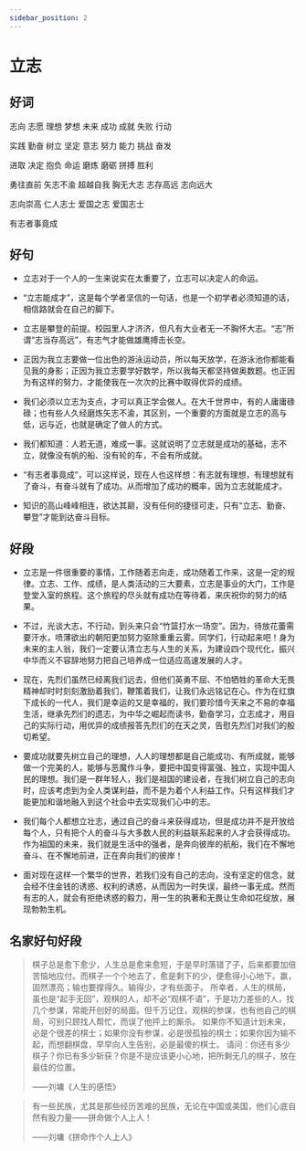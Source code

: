 ```yaml
---
sidebar_position: 2
---
```


# 立志

## 好词

志向 志愿 理想 梦想 未来 成功 成就 失败 行动

实践 勤奋 树立 坚定 意志 努力 能力 挑战 奋发

进取 决定 抱负 命运 磨炼 磨砺 拼搏 胜利

勇往直前 矢志不渝 超越自我 胸无大志 志存高远 志向远大

志向崇高 仁人志士 爱国之志 爱国志士

有志者事竟成

## 好句

- 立志对于一个人的一生来说实在太重要了，立志可以决定人的命运。

- “立志能成才”，这是每个学者坚信的一句话，也是一个初学者必须知道的话，相信路就会在自己的脚下。

- 立志是攀登的前提。校园里人才济济，但凡有大业者无一不胸怀大志。“志”所谓“志当存高远”，有志气才能做雄鹰搏击长空。

- 正因为我立志要做一位出色的游泳运动员，所以每天放学，在游泳池你都能看见我的身影；正因为我立志要学好数学，所以我每天都坚持做奥数题。也正因为有这样的努力，才能使我在一次次的比赛中取得优异的成绩。

- 我们必须以立志为支点，才可以真正学会做人。在大千世界中，有的人庸庸碌碌；也有些人久经磨炼矢志不渝，其区别，一个重要的方面就是立志的高与低，远与近，也就是确定了做人的方式。

- 我们都知道：人若无道，难成一事。这就说明了立志就是成功的基础，志不立，就像没有帆的船、没有轮的车，不会有所成就。

- “有志者事竟成”，可以这样说，现在人也这样想：有志就有理想，有理想就有了奋斗，有奋斗就有了成功。从而增加了成功的概率，因为立志就能成才。

- 知识的高山峰峰相连，欲达其巅，没有任何的捷径可走，只有“立志、勤奋、攀登”才能到达奋斗目标。

## 好段

- 立志是一件很重要的事情，工作随着志向走，成功随着工作来，这是一定的规律。立志、工作、成绩，是人类活动的三大要素，立志是事业的大门，工作是登堂入室的旅程。这个旅程的尽头就有成功在等待着，来庆祝你的努力的结果。

- 不过，光谈大志，不行动，到头来只会“竹篮打水一场空”。因为，待放花蕾需要汗水，喷薄欲出的朝阳更加努力驱除重重云雾。同学们，行动起来吧！身为未来的主人翁，我们一定要认清立志与人生的关系，为建设四个现代化，振兴中华而义不容辞地努力把自己培养成一位适应高速发展的人才。

- 现在，先烈们虽然已经离我们远去，但他们英勇不屈、不怕牺牲的革命大无畏精神却时时刻刻激励着我们，鞭策着我们，让我们永远铭记在心。作为在红旗下成长的一代人，我们是幸运的又是幸福的，我们要珍惜今天来之不易的幸福生活，继承先烈们的遗志，为中华之崛起而读书，勤奋学习，立志成才，用自己的实际行动，用优异的成绩报答先烈们的在天之灵，告慰先烈们对我们的殷切希望。

- 要成功就要先树立自己的理想，人人的理想都是自己能成功、有所成就，能够做一个完美的人，能够与恶魔作斗争，要把中国变得富强、独立，实现中国人民的理想。我们是一群年轻人，我们是祖国的建设者，在我们树立自己的志向时，应该考虑到为全人类谋利益，而不是为着个人利益工作。只有这样我们才能更加和谐地融入到这个社会中去实现我们心中的志。

- 我们每个人都想立壮志，通过自己的奋斗来获得成功，但是成功并不是开放给每个人，只有把个人的奋斗与大多数人民的利益联系起来的人才会获得成功。作为祖国的未来，我们就是生活中的强者，是奔向彼岸的航船，我们在不懈地奋斗、在不懈地前进，正在奔向我们的彼岸！

- 面对现在这样一个繁华的世界，若我们没有自己的志向，没有坚定的信念，就会经不住金钱的诱惑、权利的诱惑，从而因为一时失误，最终一事无成。然而有志的人，就会有拒绝诱惑的毅力，用一生的执著和无畏让生命如花绽放，展现勃勃生机。

## 名家好句好段

> 棋子总是愈下愈少，人生总是愈来愈短，于是早时落错了子，后来都要加倍苦恼地应付。而棋子一个个地去了，愈是剩下的少，便愈得小心地下。赢，固然漂亮；输也要撑得久。输得少，才有些面子。
> 所幸者，人生的棋局，虽也是“起手无回”，观棋的人，却不必“观棋不语”，于是功力差些的人，找几个参谋，常能开创好的局面。但千万记住，观棋的参谋，也有他自己的棋局，可别只顾找人帮忙，而误了他抨上的厮杀。
> 如果你不知道计划未来，必是个很差的棋士；如果你没有参谋，必是很孤独的棋士；如果你因为输不起，而想翻棋盘，早早向人生告别，必是最傻的棋士。
> 请问：你还有多少棋子？你已有多少斩获？你是不是应该更小心地，把所剩无几的棋子，放在最佳的位置。
>
> ——刘墉《人生的感悟》

> 有一些民族，尤其是那些经历苦难的民族，无论在中国或美国，他们心底自然有股力量——拼命做个人上人！
>
> ——刘墉《拼命作个人上人》
